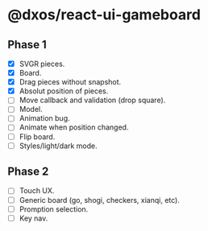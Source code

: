 # @dxos/react-ui-gameboard

## Phase 1
- [x] SVGR pieces.
- [x] Board.
- [x] Drag pieces without snapshot.
- [x] Absolut position of pieces.
- [ ] Move callback and validation (drop square).
- [ ] Model.
- [ ] Animation bug.
- [ ] Animate when position changed.
- [ ] Flip board.
- [ ] Styles/light/dark mode.

## Phase 2
- [ ] Touch UX.
- [ ] Generic board (go, shogi, checkers, xianqi, etc).
- [ ] Promption selection.
- [ ] Key nav.
